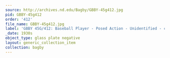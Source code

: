 ```yaml
---
source: http://archives.nd.edu/Bagby/GBBY-45g412.jpg
pid: GBBY-45g412
order: '412'
file_name: GBBY-45g412.jpg
label: 'GBBY 45G/412: Baseball Player - Posed Action - Unidentified - c1930s'
_date: 1930s
object_type: glass plate negative
layout: generic_collection_item
collection: bagby
---
```

